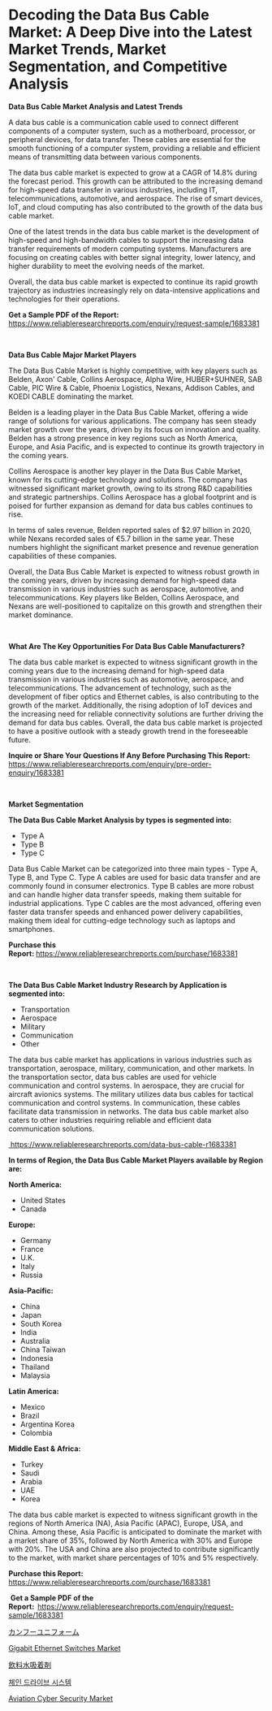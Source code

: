<p><h1>Decoding the Data Bus Cable Market: A Deep Dive into the Latest Market Trends, Market Segmentation, and Competitive Analysis</h1></p><p><strong>Data Bus Cable Market Analysis and Latest Trends</strong></p>
<p><p>A data bus cable is a communication cable used to connect different components of a computer system, such as a motherboard, processor, or peripheral devices, for data transfer. These cables are essential for the smooth functioning of a computer system, providing a reliable and efficient means of transmitting data between various components.</p><p>The data bus cable market is expected to grow at a CAGR of 14.8% during the forecast period. This growth can be attributed to the increasing demand for high-speed data transfer in various industries, including IT, telecommunications, automotive, and aerospace. The rise of smart devices, IoT, and cloud computing has also contributed to the growth of the data bus cable market.</p><p>One of the latest trends in the data bus cable market is the development of high-speed and high-bandwidth cables to support the increasing data transfer requirements of modern computing systems. Manufacturers are focusing on creating cables with better signal integrity, lower latency, and higher durability to meet the evolving needs of the market.</p><p>Overall, the data bus cable market is expected to continue its rapid growth trajectory as industries increasingly rely on data-intensive applications and technologies for their operations.</p></p>
<p><strong>Get a Sample PDF of the Report:&nbsp;</strong> <a href="https://www.reliableresearchreports.com/enquiry/request-sample/1683381">https://www.reliableresearchreports.com/enquiry/request-sample/1683381</a></p>
<p>&nbsp;</p>
<p><strong>Data Bus Cable Major Market Players</strong></p>
<p><p>The Data Bus Cable Market is highly competitive, with key players such as Belden, Axon' Cable, Collins Aerospace, Alpha Wire, HUBER+SUHNER, SAB Cable, PIC Wire & Cable, Phoenix Logistics, Nexans, Addison Cables, and KOEDI CABLE dominating the market.</p><p>Belden is a leading player in the Data Bus Cable Market, offering a wide range of solutions for various applications. The company has seen steady market growth over the years, driven by its focus on innovation and quality. Belden has a strong presence in key regions such as North America, Europe, and Asia Pacific, and is expected to continue its growth trajectory in the coming years.</p><p>Collins Aerospace is another key player in the Data Bus Cable Market, known for its cutting-edge technology and solutions. The company has witnessed significant market growth, owing to its strong R&D capabilities and strategic partnerships. Collins Aerospace has a global footprint and is poised for further expansion as demand for data bus cables continues to rise.</p><p>In terms of sales revenue, Belden reported sales of $2.97 billion in 2020, while Nexans recorded sales of €5.7 billion in the same year. These numbers highlight the significant market presence and revenue generation capabilities of these companies.</p><p>Overall, the Data Bus Cable Market is expected to witness robust growth in the coming years, driven by increasing demand for high-speed data transmission in various industries such as aerospace, automotive, and telecommunications. Key players like Belden, Collins Aerospace, and Nexans are well-positioned to capitalize on this growth and strengthen their market dominance.</p></p>
<p>&nbsp;</p>
<p><strong>What Are The Key Opportunities For Data Bus Cable Manufacturers?</strong></p>
<p><p>The data bus cable market is expected to witness significant growth in the coming years due to the increasing demand for high-speed data transmission in various industries such as automotive, aerospace, and telecommunications. The advancement of technology, such as the development of fiber optics and Ethernet cables, is also contributing to the growth of the market. Additionally, the rising adoption of IoT devices and the increasing need for reliable connectivity solutions are further driving the demand for data bus cables. Overall, the data bus cable market is projected to have a positive outlook with a steady growth trend in the foreseeable future.</p></p>
<p><strong>Inquire or Share Your Questions If Any Before Purchasing This Report:</strong> <a href="https://www.reliableresearchreports.com/enquiry/pre-order-enquiry/1683381">https://www.reliableresearchreports.com/enquiry/pre-order-enquiry/1683381</a></p>
<p>&nbsp;</p>
<p><strong>Market Segmentation</strong></p>
<p><strong>The Data Bus Cable Market Analysis by types is segmented into:</strong></p>
<p><ul><li>Type A</li><li>Type B</li><li>Type C</li></ul></p>
<p><p>Data Bus Cable Market can be categorized into three main types - Type A, Type B, and Type C. Type A cables are used for basic data transfer and are commonly found in consumer electronics. Type B cables are more robust and can handle higher data transfer speeds, making them suitable for industrial applications. Type C cables are the most advanced, offering even faster data transfer speeds and enhanced power delivery capabilities, making them ideal for cutting-edge technology such as laptops and smartphones.</p></p>
<p><strong>Purchase this Report:&nbsp;</strong><a href="https://www.reliableresearchreports.com/purchase/1683381">https://www.reliableresearchreports.com/purchase/1683381</a></p>
<p>&nbsp;</p>
<p><strong>The Data Bus Cable Market Industry Research by Application is segmented into:</strong></p>
<p><ul><li>Transportation</li><li>Aerospace</li><li>Military</li><li>Communication</li><li>Other</li></ul></p>
<p><p>The data bus cable market has applications in various industries such as transportation, aerospace, military, communication, and other markets. In the transportation sector, data bus cables are used for vehicle communication and control systems. In aerospace, they are crucial for aircraft avionics systems. The military utilizes data bus cables for tactical communication and control systems. In communication, these cables facilitate data transmission in networks. The data bus cable market also caters to other industries requiring reliable and efficient data communication solutions.</p></p>
<p><a href="https://www.reliableresearchreports.com/data-bus-cable-r1683381">&nbsp;https://www.reliableresearchreports.com/data-bus-cable-r1683381</a></p>
<p><strong>In terms of Region, the Data Bus Cable Market Players available by Region are:</strong></p>
<p>
    <p> <strong> North America: </strong>
        <ul>
            <li>United States</li>
            <li>Canada</li>
        </ul>
        </p> 
    <p> <strong> Europe: </strong>
        <ul>
            <li>Germany</li>
            <li>France</li>
            <li>U.K.</li>
            <li>Italy</li>
            <li>Russia</li>
        </ul>
        </p> 
    <p> <strong> Asia-Pacific: </strong>
        <ul>
            <li>China</li>
            <li>Japan</li>
            <li>South Korea</li>
            <li>India</li>
            <li>Australia</li>
            <li>China Taiwan</li>
            <li>Indonesia</li>
            <li>Thailand</li>
            <li>Malaysia</li>
        </ul>
        </p> 
    <p> <strong> Latin America: </strong>
        <ul>
            <li>Mexico</li>
            <li>Brazil</li>
            <li>Argentina Korea</li>
            <li>Colombia</li>
        </ul>
        </p> 
    <p> <strong> Middle East & Africa: </strong>
        <ul>
            <li>Turkey</li>
            <li>Saudi</li>
            <li>Arabia</li>
            <li>UAE</li>
            <li>Korea</li>
        </ul>
    </p>
    </p>
<p><p>The data bus cable market is expected to witness significant growth in the regions of North America (NA), Asia Pacific (APAC), Europe, USA, and China. Among these, Asia Pacific is anticipated to dominate the market with a market share of 35%, followed by North America with 30% and Europe with 20%. The USA and China are also projected to contribute significantly to the market, with market share percentages of 10% and 5% respectively.</p></p>
<p><strong>Purchase this Report: </strong><a href="https://www.reliableresearchreports.com/purchase/1683381">https://www.reliableresearchreports.com/purchase/1683381</a></p>
<p>&nbsp;<strong>Get a Sample PDF of the Report:&nbsp;&nbsp;</strong><a href="https://www.reliableresearchreports.com/enquiry/request-sample/1683381">https://www.reliableresearchreports.com/enquiry/request-sample/1683381</a></p>
<p><strong></strong></p>
<p><p><a href="https://medium.com/@rudysimonis2023/%E3%82%AB%E3%83%B3%E3%83%95%E3%83%BC%E5%88%B6%E6%9C%8D%E5%B8%82%E5%A0%B4-%E3%82%BF%E3%82%A4%E3%83%97-%E3%82%A2%E3%83%97%E3%83%AA%E3%82%B1%E3%83%BC%E3%82%B7%E3%83%A7%E3%83%B3-%E5%9C%B0%E7%90%86%E3%81%AB%E3%82%88%E3%82%8B%E5%8C%85%E6%8B%AC%E7%9A%84%E8%A9%95%E4%BE%A1-54af3b95b4cd">カンフーユニフォーム</a></p><p><a href="https://github.com/bobicer/Market-Research-Report-List-2/blob/main/gigabit-ethernet-switches-market.md">Gigabit Ethernet Switches Market</a></p><p><a href="https://github.com/MosesSpinka1914/Market-Research-Report-List-1/blob/main/800251020350.md">飲料水吸着剤</a></p><p><a href="https://github.com/JonHarrtis67676y/Market-Research-Report-List-1/blob/main/882937218668.md">체인 드라이브 시스템</a></p><p><a href="https://github.com/timeliteaut/Market-Research-Report-List-2/blob/main/aviation-cyber-security-market.md">Aviation Cyber Security Market</a></p></p>